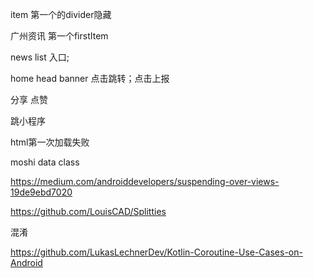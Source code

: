 item 第一个的divider隐藏

广州资讯 第一个firstItem

news list 入口;

 home head banner 点击跳转；点击上报

分享 点赞

跳小程序

html第一次加载失败





moshi data class

https://medium.com/androiddevelopers/suspending-over-views-19de9ebd7020

https://github.com/LouisCAD/Splitties

混淆

https://github.com/LukasLechnerDev/Kotlin-Coroutine-Use-Cases-on-Android